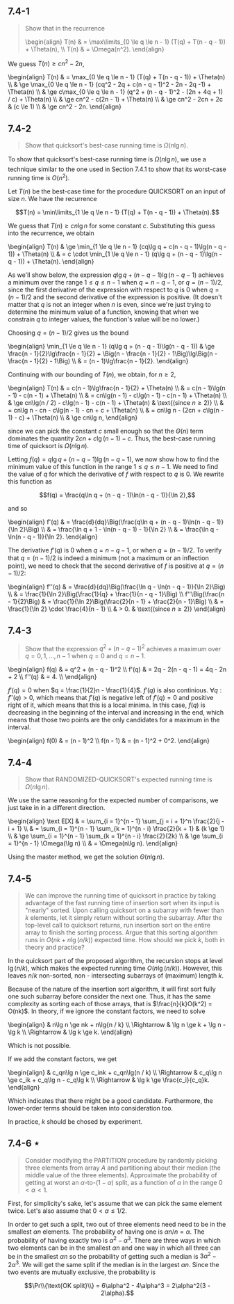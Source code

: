 ## 7.4-1

> Show that in the recurrence
>
> \begin{align}
> T(n) & = \max\limits_{0 \le q \le n - 1} (T(q) + T(n - q - 1)) + \Theta(n), \\\\
> T(n) & = \Omega(n^2).
> \end{align}

We guess $T(n) \ge cn^2 - 2n$,

\begin{align}
T(n) & =   \max_{0 \le q \le n - 1} (T(q) + T(n - q - 1)) + \Theta(n) \\\\
     & \ge \max_{0 \le q \le n - 1} (cq^2 - 2q + c(n - q - 1)^2 - 2n - 2q -1) + \Theta(n) \\\\
     & \ge c\max_{0 \le q \le n - 1} (q^2 + (n - q - 1)^2 - (2n + 4q + 1) / c) + \Theta(n) \\\\
     & \ge cn^2 - c(2n - 1) + \Theta(n) \\\\
     & \ge cn^2 - 2cn + 2c & (c \le 1) \\\\
     & \ge cn^2 - 2n.
\end{align}

## 7.4-2

> Show that quicksort's best-case running time is $\Omega(n\lg n)$.

To show that quicksort's best-case running time is $\Omega(n\lg n)$, we use a technique similar to the one used in Section 7.4.1 to show that its worst-case running time is $O(n^2)$.

Let $T(n)$ be the best-case time for the procedure $\text{QUICKSORT}$ on an input of size $n$. We have the recurrence

$$T(n) = \min\limits_{1 \le q \le n - 1} (T(q) + T(n - q - 1)) + \Theta(n).$$

We guess that $T(n) \ge cn\lg n$ for some constant $c$. Substituting this guess into the recurrence, we obtain

\begin{align}
T(n) & \ge \min_{1 \le q \le n - 1} (cq\lg q + c(n - q - 1)\lg(n - q - 1)) + \Theta(n) \\\\
     & =   c \cdot \min_{1 \le q \le n - 1} (q\lg q + (n - q - 1)\lg(n - q - 1)) + \Theta(n).
\end{align}

As we'll show below, the expression $q\lg q + (n - q - 1)\lg(n - q - 1)$ achieves a minimum over the range $1 \le q \le n - 1$ when $q = n - q - 1$, or $q = (n - 1) / 2$, since the first derivative of the expression with respect to $q$ is $0$ when $q = (n - 1) / 2$ and the second derivative of the expression is positive. (It doesn't matter that $q$ is not an integer when $n$ is even, since we're just trying to determine the minimum value of a function, knowing that when we constrain $q$ to integer values, the function's value will be no lower.)

Choosing $q = (n - 1) / 2$ gives us the bound

\begin{align}
\min_{1 \le q \le n - 1} (q\lg q + (n - q - 1)\lg(n - q - 1)) 
    & \ge \frac{n - 1}{2}\lg\frac{n - 1}{2} + \Big(n - \frac{n - 1}{2} - 1\Big)\lg\Big(n - \frac{n - 1}{2} - 1\Big) \\\\
    & =   (n - 1)\lg\frac{n - 1}{2}.
\end{align}

Continuing with our bounding of $T(n)$, we obtain, for $n \ge 2$,

\begin{align}
T(n) & =   c(n - 1)\lg\frac{n - 1}{2} + \Theta(n) \\\\
     & =   c(n - 1)\lg(n - 1) - c(n - 1) + \Theta(n) \\\\
     & =   cn\lg(n - 1) - c\lg(n - 1) - c(n - 1) + \Theta(n) \\\\
     & \ge cn\lg(n / 2) - c\lg(n - 1) - c(n - 1) + \Theta(n) & \text{(since $n \ge 2$)} \\\\
     & =   cn\lg n - cn - c\lg(n - 1) - cn + c + \Theta(n) \\\\
     & =   cn\lg n - (2cn + c\lg(n - 1) - c) + \Theta(n) \\\\
     & \ge cn\lg n,
\end{align}

since we can pick the constant $c$ small enough so that the $\Theta(n)$ term dominates the quantity $2cn + c\lg(n - 1) - c$. Thus, the best-case running time of quicksort is $\Omega(n\lg n)$.

Letting $f(q) = q\lg q + (n - q - 1)\lg(n - q - 1)$, we now show how to find the minimum value of this function in the range $1 \le q \le n - 1$. We need to find the value of $q$ for which the derivative of $f$ with respect to $q$ is $0$. We rewrite this function as

$$f(q) = \frac{q\ln q + (n - q - 1)\ln(n - q - 1)}{\ln 2},$$

and so

\begin{align}
f'(q) & = \frac{d}{dq}\Big(\frac{q\ln q + (n - q - 1)\ln(n - q - 1)}{\ln 2}\Big) \\\\
      & = \frac{\ln q + 1 - \ln(n - q - 1) - 1}{\ln 2} \\\\
      & = \frac{\ln q - \ln(n - q - 1)}{\ln 2}.
\end{align}

The derivative $f'(q)$ is $0$ when $q = n - q - 1$, or when $q = (n - 1) / 2$. To verify that $q = (n - 1) / 2$ is indeed a minimum (not a maximum or an inﬂection point), we need to check that the second derivative of $f$ is positive at $q = (n - 1) / 2$:

\begin{align}
                      f''(q) & = \frac{d}{dq}\Big(\frac{\ln q - \ln(n - q - 1)}{\ln 2}\Big) \\\\
                             & = \frac{1}{\ln 2}\Big(\frac{1}{q} + \frac{1}{n - q - 1}\Big) \\\\
f''\Big(\frac{n - 1}{2}\Big) & = \frac{1}{\ln 2}\Big(\frac{2}{n - 1} + \frac{2}{n - 1}\Big) \\\\
                             & = \frac{1}{\ln 2} \cdot \frac{4}{n - 1} \\\\
                             & > 0. & \text{(since $n \ge 2$)}
\end{align}

## 7.4-3

> Show that the expression $q^2 + (n - q - 1)^2$ achieves a maximum over $q = 0, 1, \ldots, n - 1$ when $q = 0$ and $q = n - 1$.

\begin{align}
  f(q) & = q^2 + (n - q - 1)^2 \\\\
 f'(q) & = 2q - 2(n - q - 1) = 4q - 2n + 2 \\\\
f''(q) & = 4. \\\\
\end{align}

$f'(q) = 0$ when $q = \frac{1}{2}n - \frac{1}{4}$. $f'(q)$ is also continious. $\forall q: f''(q) > 0$, which means that $f'(q)$ is negative left of $f'(q) = 0$ and positive right of it, which means that this is a local minima. In this case, $f(q)$ is decreasing in the beginning of the interval and increasing in the end, which means that those two points are the only candidates for a maximum in the interval.

\begin{align}
    f(0) & = (n - 1)^2 \\\\
f(n - 1) & = (n - 1)^2 + 0^2.
\end{align}

## 7.4-4

> Show that $\text{RANDOMIZED-QUICKSORT}$'s expected running time is $\Omega(n\lg n)$.

We use the same reasoning for the expected number of comparisons, we just take in in a different direction.

\begin{align}
\text E[X]
    & =   \sum_{i = 1}^{n - 1} \sum_{j = i + 1}^n \frac{2}{j - i + 1} \\\\
    & =   \sum_{i = 1}^{n - 1} \sum_{k = 1}^{n - i} \frac{2}{k + 1} & (k \ge 1) \\\\
    & \ge \sum_{i = 1}^{n - 1} \sum_{k = 1}^{n - i} \frac{2}{2k} \\\\
    & \ge \sum_{i = 1}^{n - 1} \Omega(\lg n) \\\\
    & =   \Omega(n\lg n).
\end{align}

Using the master method, we get the solution $\Theta(n\lg n)$.

## 7.4-5

> We can improve the running time of quicksort in practice by taking advantage of the fast running time of insertion sort when its input is "nearly" sorted. Upon calling quicksort on a subarray with fewer than $k$ elements, let it simply return without sorting the subarray. After the top-level call to quicksort returns, run insertion sort on the entire array to finish the sorting process. Argue that this sorting algorithm runs in $O(nk + n\lg(n / k))$ expected time. How should we pick $k$, both in theory and practice?

In the quicksort part of the proposed algorithm, the recursion stops at level $\lg(n / k)$, which makes the expected running time $O(n\lg(n / k))$. However, this leaves $n / k$ non-sorted, non - intersecting subarrays of (maximum) length $k$.

Because of the nature of the insertion sort algorithm, it will first sort fully one such subarray before consider the next one. Thus, it has the same complexity as sorting each of those arrays, that is $\frac{n}{k}O(k^2) = O(nk)$.
In theory, if we ignore the constant factors, we need to solve

\begin{align}
            & n\lg n \ge nk + n\lg{n / k} \\\\
\Rightarrow & \lg n \ge k + \lg n - \lg k \\\\
\Rightarrow & \lg k \ge k.
\end{align}

Which is not possible.

If we add the constant factors, we get

\begin{align}
            & c_qn\lg n \ge c_ink + c_qn\lg(n / k) \\\\
\Rightarrow & c_q\lg n \ge c_ik + c_q\lg n - c_q\lg k \\\\
\Rightarrow & \lg k \ge \frac{c_i}{c_q}k.
\end{align}

Which indicates that there might be a good candidate. Furthermore, the lower-order terms should be taken into consideration too.

In practice, $k$ should be chosed by experiment.

## 7.4-6 $\star$

> Consider modifying the $\text{PARTITION}$ procedure by randomly picking three elements from array $A$ and partitioning about their median (the middle value of the three elements). Approximate the probability of getting at worst an $\alpha$-to-$(1 - \alpha)$ split, as a function of $\alpha$ in the range $0 < \alpha < 1$.

First, for simplicity's sake, let's assume that we can pick the same element twice. Let's also assume that $0 < \alpha \le 1 / 2$.

In order to get such a split, two out of three elements need need to be in the smallest $\alpha n$ elements. The probability of having one is $\alpha n / n = \alpha$. The probability of having exactly two is $\alpha^2 - \alpha^3$. There are three ways in which two elements can be in the smallest $\alpha n$ and one way in which all three can be in the smallest $\alpha n$ so the probability of getting such a median is $3\alpha^2 - 2\alpha^3$. We will get the same split if the median is in the largest $\alpha n$. Since the two events are mutually exclusive, the probability is

$$\Pr\\{\text{OK split}\\} = 6\alpha^2 - 4\alpha^3 = 2\alpha^2(3 - 2\alpha).$$
